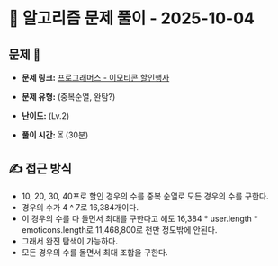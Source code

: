 # 📝 알고리즘 문제 풀이 - 2025-10-04

## 문제 📖

- **문제 링크:** [프로그래머스 - 이모티콘 할인행사](https://school.programmers.co.kr/learn/courses/30/lessons/150368)

- **문제 유형:** (중복순열, 완탐?)

- **난이도:** (Lv.2)

- **풀이 시간:** ⏳ (30분)

## ✍ 접근 방식

- 10, 20, 30, 40프로 할인 경우의 수를 중복 순열로 모든 경우의 수를 구한다.
- 경우의 수가 4 ^ 7로 16,384개이다.
- 이 경우의 수를 다 돌면서 최대를 구한다고 해도 16,384 * user.length * emoticons.length로 11,468,800로 천만 정도밖에 안된다.
- 그래서 완전 탐색이 가능하다.
- 모든 경우의 수를 돌면서 최대 조합을 구한다.